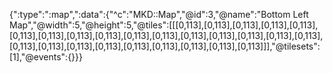 {":type":":map",":data":{"^c":"MKD::Map","@id":3,"@name":"Bottom Left Map","@width":5,"@height":5,"@tiles":[[[0,113],[0,113],[0,113],[0,113],[0,113],[0,113],[0,113],[0,113],[0,113],[0,113],[0,113],[0,113],[0,113],[0,113],[0,113],[0,113],[0,113],[0,113],[0,113],[0,113],[0,113],[0,113],[0,113],[0,113],[0,113]]],"@tilesets":[1],"@events":{}}}